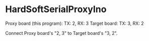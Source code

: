 # HardSoftSerialProxyIno
Proxy board (this program): TX: 2, RX: 3
Target board: TX: 3, RX: 2

Connect Proxy board's "2, 3" to Target board's "3, 2".
